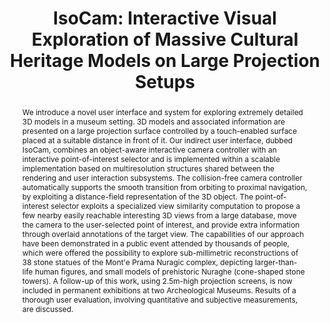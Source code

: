 ---
layout: publication
code: 2014-JOCCH-isocam
title: "IsoCam: Interactive Visual Exploration of Massive Cultural Heritage Models on Large Projection Setups"
authors: Fabio Marton, Marcos Balsa Rodriguez, Fabio Bettio, Marco Agus, Alberto Jaspe-Villanueva, and Enrico Gobbetti
year: 2014
type: Journal Paper
journal: "ACM Journal on Computing and Cultural Heritage"
abstract: "We introduce a novel user interface and system for exploring extremely detailed 3D models in a museum setting. 3D models and associated information are presented on a large projection surface controlled by a touch-enabled surface placed at a suitable distance in front of it. Our indirect user interface, dubbed IsoCam, combines an object-aware interactive camera controller with an interactive point-of-interest selector and is implemented within a scalable implementation based on multiresolution structures shared between the rendering and user interaction subsystems. The collision-free camera controller automatically supports the smooth transition from orbiting to proximal navigation, by exploiting a distance-field representation of the 3D object. The point-of-interest selector exploits a specialized view similarity computation to propose a few nearby easily reachable interesting 3D views from a large database, move the camera to the user-selected point of interest, and provide extra information through overlaid annotations of the target view. The capabilities of our approach have been demonstrated in a public event attended by thousands of people, which were offered the possibility to explore sub-millimetric reconstructions of 38 stone statues of the Mont'e Prama Nuragic complex, depicting larger-than-life human figures, and small models of prehistoric Nuraghe (cone-shaped stone towers). A follow-up of this work, using 2.5m-high projection screens, is now included in permanent exhibitions at two Archeological Museums. Results of a thorough user evaluation, involving quantitative and subjective measurements, are discussed."
projects: 
 - Massive models
doi: 10.1145/2611519
links:
 - {name: CRS4 Website, url: "http://vic.crs4.it/vic/cgi-bin/bib-page.cgi?id=%27Marton:2014:IIV%27"}
youtube: X4pj8mDWDeU
bibtex: "@Article{Marton:2014:IIV,\n
    author = {Fabio Marton and Marcos {Balsa Rodriguez} and Fabio Bettio and Marco Agus and Alberto Jaspe-Villanueva and Enrico Gobbetti},\n
    title = {{IsoCam}: Interactive Visual Exploration of Massive Cultural Heritage Models on Large Projection Setups},\n
    journal = {ACM Journal on Computing and Cultural Heritage},\n
    volume = {7},\n
    number = {2},\n
    pages = {Article 12},\n
    month = {June},\n
    year = {2014},\n
    url = {http://vic.crs4.it/vic/cgi-bin/bib-page.cgi?id='Marton:2014:IIV'},\n
}"

---